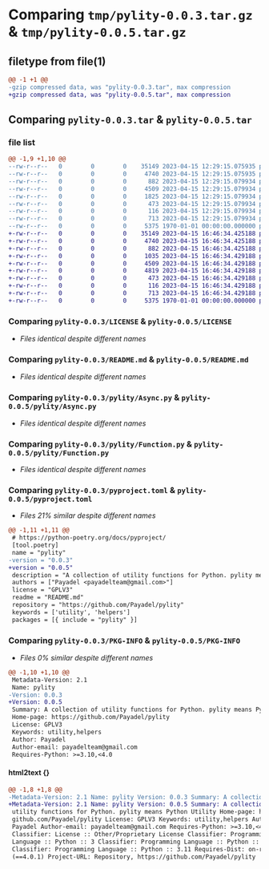 # Comparing `tmp/pylity-0.0.3.tar.gz` & `tmp/pylity-0.0.5.tar.gz`

## filetype from file(1)

```diff
@@ -1 +1 @@
-gzip compressed data, was "pylity-0.0.3.tar", max compression
+gzip compressed data, was "pylity-0.0.5.tar", max compression
```

## Comparing `pylity-0.0.3.tar` & `pylity-0.0.5.tar`

### file list

```diff
@@ -1,9 +1,10 @@
--rw-r--r--   0        0        0    35149 2023-04-15 12:29:15.075935 pylity-0.0.3/LICENSE
--rw-r--r--   0        0        0     4740 2023-04-15 12:29:15.075935 pylity-0.0.3/README.md
--rw-r--r--   0        0        0      882 2023-04-15 12:29:15.079934 pylity-0.0.3/pylity/Async.py
--rw-r--r--   0        0        0     4509 2023-04-15 12:29:15.079934 pylity-0.0.3/pylity/Function.py
--rw-r--r--   0        0        0     1825 2023-04-15 12:29:15.079934 pylity-0.0.3/pylity/Path.py
--rw-r--r--   0        0        0      473 2023-04-15 12:29:15.079934 pylity-0.0.3/pylity/String.py
--rw-r--r--   0        0        0      116 2023-04-15 12:29:15.079934 pylity-0.0.3/pylity/__init__.py
--rw-r--r--   0        0        0      713 2023-04-15 12:29:15.079934 pylity-0.0.3/pyproject.toml
--rw-r--r--   0        0        0     5375 1970-01-01 00:00:00.000000 pylity-0.0.3/PKG-INFO
+-rw-r--r--   0        0        0    35149 2023-04-15 16:46:34.425188 pylity-0.0.5/LICENSE
+-rw-r--r--   0        0        0     4740 2023-04-15 16:46:34.425188 pylity-0.0.5/README.md
+-rw-r--r--   0        0        0      882 2023-04-15 16:46:34.425188 pylity-0.0.5/pylity/Async.py
+-rw-r--r--   0        0        0     1035 2023-04-15 16:46:34.429188 pylity-0.0.5/pylity/Collection.py
+-rw-r--r--   0        0        0     4509 2023-04-15 16:46:34.429188 pylity-0.0.5/pylity/Function.py
+-rw-r--r--   0        0        0     4819 2023-04-15 16:46:34.429188 pylity-0.0.5/pylity/Path.py
+-rw-r--r--   0        0        0      473 2023-04-15 16:46:34.429188 pylity-0.0.5/pylity/String.py
+-rw-r--r--   0        0        0      116 2023-04-15 16:46:34.429188 pylity-0.0.5/pylity/__init__.py
+-rw-r--r--   0        0        0      713 2023-04-15 16:46:34.429188 pylity-0.0.5/pyproject.toml
+-rw-r--r--   0        0        0     5375 1970-01-01 00:00:00.000000 pylity-0.0.5/PKG-INFO
```

### Comparing `pylity-0.0.3/LICENSE` & `pylity-0.0.5/LICENSE`

 * *Files identical despite different names*

### Comparing `pylity-0.0.3/README.md` & `pylity-0.0.5/README.md`

 * *Files identical despite different names*

### Comparing `pylity-0.0.3/pylity/Async.py` & `pylity-0.0.5/pylity/Async.py`

 * *Files identical despite different names*

### Comparing `pylity-0.0.3/pylity/Function.py` & `pylity-0.0.5/pylity/Function.py`

 * *Files identical despite different names*

### Comparing `pylity-0.0.3/pyproject.toml` & `pylity-0.0.5/pyproject.toml`

 * *Files 21% similar despite different names*

```diff
@@ -1,11 +1,11 @@
 # https://python-poetry.org/docs/pyproject/
 [tool.poetry]
 name = "pylity"
-version = "0.0.3"
+version = "0.0.5"
 description = "A collection of utility functions for Python. pylity means Python Utility "
 authors = ["Payadel <payadelteam@gmail.com>"]
 license = "GPLV3"
 readme = "README.md"
 repository = "https://github.com/Payadel/pylity"
 keywords = ['utility', 'helpers']
 packages = [{ include = "pylity" }]
```

### Comparing `pylity-0.0.3/PKG-INFO` & `pylity-0.0.5/PKG-INFO`

 * *Files 0% similar despite different names*

```diff
@@ -1,10 +1,10 @@
 Metadata-Version: 2.1
 Name: pylity
-Version: 0.0.3
+Version: 0.0.5
 Summary: A collection of utility functions for Python. pylity means Python Utility 
 Home-page: https://github.com/Payadel/pylity
 License: GPLV3
 Keywords: utility,helpers
 Author: Payadel
 Author-email: payadelteam@gmail.com
 Requires-Python: >=3.10,<4.0
```

#### html2text {}

```diff
@@ -1,8 +1,8 @@
-Metadata-Version: 2.1 Name: pylity Version: 0.0.3 Summary: A collection of
+Metadata-Version: 2.1 Name: pylity Version: 0.0.5 Summary: A collection of
 utility functions for Python. pylity means Python Utility Home-page: https://
 github.com/Payadel/pylity License: GPLV3 Keywords: utility,helpers Author:
 Payadel Author-email: payadelteam@gmail.com Requires-Python: >=3.10,<4.0
 Classifier: License :: Other/Proprietary License Classifier: Programming
 Language :: Python :: 3 Classifier: Programming Language :: Python :: 3.10
 Classifier: Programming Language :: Python :: 3.11 Requires-Dist: on-rails
 (==4.0.1) Project-URL: Repository, https://github.com/Payadel/pylity
```

